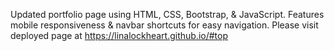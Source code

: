 Updated portfolio page using HTML, CSS, Bootstrap, & JavaScript. Features mobile responsiveness & navbar shortcuts for easy navigation.
Please visit deployed page at https://linalockheart.github.io/#top
